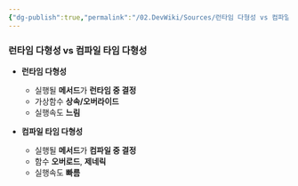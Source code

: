 ```yaml
---
{"dg-publish":true,"permalink":"/02.DevWiki/Sources/런타임 다형성 vs 컴파일 타임 다형성/","noteIcon":"","created":"2024-11-10T15:01:02.000+09:00","updated":"2025-07-19T22:58:36.982+09:00"}
---
```


### 런타임 다형성 vs 컴파일 타임 다형성
* **런타임 다형성**
	* 실행될 **메서드**가 **런타임 중 결정**
	* 가상함수 **상속/오버라이드**
	* 실행속도 **느림**

* **컴파일 타임 다형성**
	* 실행될 **메서드**가 **컴파일 중 결정**
	* 함수 **오버로드**, **제네릭**
	* 실행속도 **빠름**